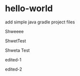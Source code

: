 # hello-world
add simple java gradle project files

Shweeee

ShwetTest

Shweta Test

edited-1

edited-2
